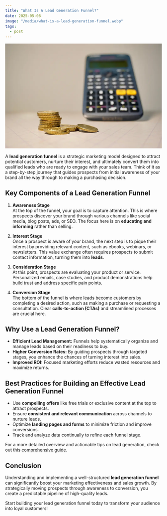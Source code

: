 ```yaml
---
title: "What Is A Lead Generation Funnel?"
date: 2025-05-08
image: "/media/what-is-a-lead-generation-funnel.webp"
tags:
  - post
---
```


![What Is A Lead Generation Funnel?](/media/what-is-a-lead-generation-funnel.webp)

A **lead generation funnel** is a strategic marketing model designed to attract potential customers, nurture their interest, and ultimately convert them into qualified leads who are ready to engage with your sales team. Think of it as a step-by-step journey that guides prospects from initial awareness of your brand all the way through to making a purchasing decision.

## Key Components of a Lead Generation Funnel

1. **Awareness Stage**  
   At the top of the funnel, your goal is to capture attention. This is where prospects discover your brand through various channels like social media, blog posts, ads, or SEO. The focus here is on **educating and informing** rather than selling.

2. **Interest Stage**  
   Once a prospect is aware of your brand, the next step is to pique their interest by providing relevant content, such as ebooks, webinars, or newsletters. This value exchange often requires prospects to submit contact information, turning them into **leads**.

3. **Consideration Stage**  
   At this point, prospects are evaluating your product or service. Personalized emails, case studies, and product demonstrations help build trust and address specific pain points.

4. **Conversion Stage**  
   The bottom of the funnel is where leads become customers by completing a desired action, such as making a purchase or requesting a consultation. Clear **calls-to-action (CTAs)** and streamlined processes are crucial here.

## Why Use a Lead Generation Funnel?

- **Efficient Lead Management:** Funnels help systematically organize and manage leads based on their readiness to buy.  
- **Higher Conversion Rates:** By guiding prospects through targeted stages, you enhance the chances of turning interest into sales.  
- **Improved ROI:** Focused marketing efforts reduce wasted resources and maximize returns.  

## Best Practices for Building an Effective Lead Generation Funnel

- Use **compelling offers** like free trials or exclusive content at the top to attract prospects.  
- Ensure **consistent and relevant communication** across channels to nurture leads.  
- Optimize **landing pages and forms** to minimize friction and improve conversions.  
- Track and analyze data continually to refine each funnel stage.

For a more detailed overview and actionable tips on lead generation, check out this [comprehensive guide](https://leadcraftr.com/posts/lead-generation/).

## Conclusion

Understanding and implementing a well-structured **lead generation funnel** can significantly boost your marketing effectiveness and sales growth. By strategically moving prospects through awareness to conversion, you create a predictable pipeline of high-quality leads.  

Start building your lead generation funnel today to transform your audience into loyal customers!
